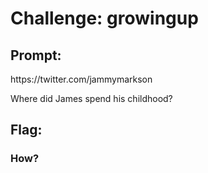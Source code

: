 <h1> Challenge: growingup</h1>

<h2>Prompt:</h2> 
https://twitter.com/jammymarkson

Where did James spend his childhood?

<h2>Flag:</h2> 


<h3>How?</h3>
